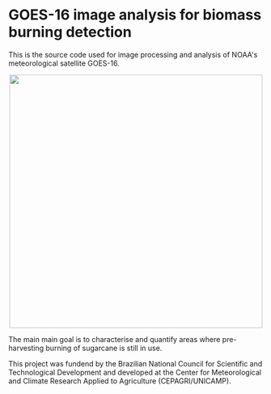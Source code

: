# GOES-16 image analysis for biomass burning detection

This is the source code used for image processing and analysis of NOAA's meteorological satellite GOES-16.

<p align="center">
  <img width="500" src="https://github.com/wesleysatelis/GOES-16-image-analysis-for-biomass-burning-detection/blob/master/areas-plantio.png">
</p>

The main main goal is to characterise and quantify areas where pre-harvesting burning of sugarcane is still in use. 

This project was fundend by the Brazilian National Council for Scientific and Technological Development and developed at the Center for Meteorological and Climate Research Applied to Agriculture (CEPAGRI/UNICAMP).
